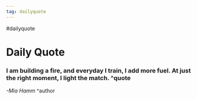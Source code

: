 ```yaml
---
tag: dailyquote
---
```


#dailyquote

# Daily Quote

### I am building a fire, and everyday I train, I add more fuel. At just the right moment, I light the match. ^quote
*-Mia Hamm* ^author
